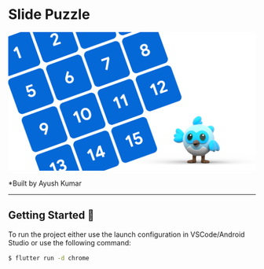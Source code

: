 # Slide Puzzle

![Photo Booth Header][logo]


*Built by Ayush Kumar


---

## Getting Started 🚀

To run the project either use the launch configuration in VSCode/Android Studio or use the following command:

```sh
$ flutter run -d chrome
```


[coverage_badge]: coverage_badge.svg
[logo]: art/header.png